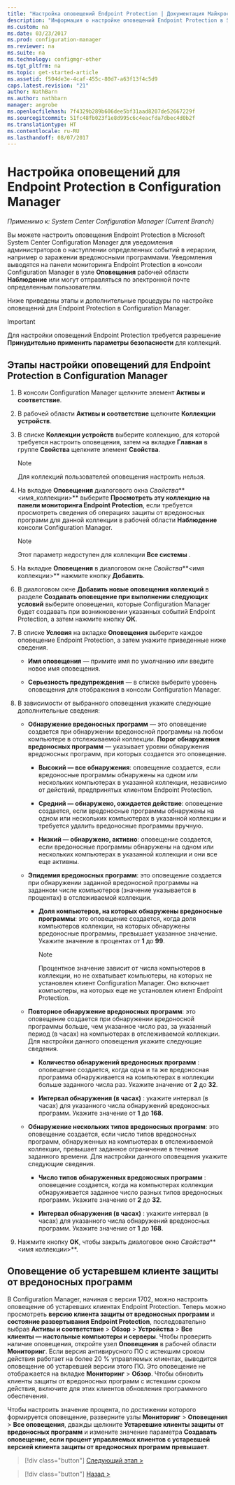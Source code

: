 ```yaml
---
title: "Настройка оповещений Endpoint Protection | Документация Майкрософт"
description: "Информация о настройке оповещений Endpoint Protection в System Center Configuration Manager."
ms.custom: na
ms.date: 03/23/2017
ms.prod: configuration-manager
ms.reviewer: na
ms.suite: na
ms.technology: configmgr-other
ms.tgt_pltfrm: na
ms.topic: get-started-article
ms.assetid: f504de3e-4caf-455c-80d7-a63f13f4c5d9
caps.latest.revision: "21"
author: NathBarn
ms.author: nathbarn
manager: angrobe
ms.openlocfilehash: 7f4329b289b606dee5bf31aad8207de52667229f
ms.sourcegitcommit: 51fc48fb023f1e8d995c6c4eacfda7dbec4d0b2f
ms.translationtype: HT
ms.contentlocale: ru-RU
ms.lasthandoff: 08/07/2017
---
```

#  <a name="configure-alerts-for-endpoint-protection-in-configuration-manager"></a>Настройка оповещений для Endpoint Protection в Configuration Manager

*Применимо к: System Center Configuration Manager (Current Branch)*

 Вы можете настроить оповещения Endpoint Protection в Microsoft System Center Configuration Manager для уведомления администраторов о наступлении определенных событий в иерархии, например о заражении вредоносными программами. Уведомления выводятся на панели мониторинга Endpoint Protection в консоли Configuration Manager в узле **Оповещения** рабочей области **Наблюдение** или могут отправляться по электронной почте определенным пользователям.

 Ниже приведены этапы и дополнительные процедуры по настройке оповещений для Endpoint Protection в Configuration Manager.

> [!IMPORTANT]
>  Для настройки оповещений Endpoint Protection требуется разрешение **Принудительно применить параметры безопасности** для коллекций.

## <a name="steps-to-configure-alerts-for-endpoint-protection-in-configuration-manager"></a>Этапы настройки оповещений для Endpoint Protection в Configuration Manager

1.  В консоли Configuration Manager щелкните элемент **Активы и соответствие**.

2.  В рабочей области **Активы и соответствие** щелкните **Коллекции устройств**.

3.  В списке **Коллекции устройств** выберите коллекцию, для которой требуется настроить оповещения, затем на вкладке **Главная** в группе **Свойства** щелкните элемент **Свойства**.

    > [!NOTE]
    >  Для коллекций пользователей оповещения настроить нельзя.

4.  На вкладке **Оповещения** диалогового окна *Свойства***<имя_коллекции\>** выберите **Просмотреть эту коллекцию на панели мониторинга Endpoint Protection**, если требуется просмотреть сведения об операциях защиты от вредоносных программ для данной коллекции в рабочей области **Наблюдение** консоли Configuration Manager.

    > [!NOTE]
    >  Этот параметр недоступен для коллекции **Все системы** .

5.  На вкладке **Оповещения** в диалоговом окне *Свойства***<имя коллекции\>** нажмите кнопку **Добавить**.

6.  В диалоговом окне **Добавить новые оповещения коллекций** в разделе **Создавать оповещение при выполнении следующих условий** выберите оповещения, которые Configuration Manager будет создавать при возникновении указанных событий Endpoint Protection, а затем нажмите кнопку **ОК**.

7.  В списке **Условия** на вкладке **Оповещения** выберите каждое оповещение Endpoint Protection, а затем укажите приведенные ниже сведения.

    -   **Имя оповещения** — примите имя по умолчанию или введите новое имя оповещения.

    -   **Серьезность предупреждения** — в списке выберите уровень оповещения для отображения в консоли Configuration Manager.

8.  В зависимости от выбранного оповещения укажите следующие дополнительные сведения:

    -   **Обнаружение вредоносных программ** — это оповещение создается при обнаружении вредоносной программы на любом компьютере в отслеживаемой коллекции. **Порог обнаружения вредоносных программ** — указывает уровни обнаружения вредоносных программ, при которых создается это оповещение.

        -   **Высокий — все обнаружения**: оповещение создается, если вредоносные программы обнаружены на одном или нескольких компьютерах в указанной коллекции, независимо от действий, предпринятых клиентом Endpoint Protection.

        -   **Средний — обнаружено, ожидается действие**: оповещение создается, если вредоносные программы обнаружены на одном или нескольких компьютерах в указанной коллекции и требуется удалить вредоносные программы вручную.

        -   **Низкий — обнаружено, активно**: оповещение создается, если вредоносные программы обнаружены на одном или нескольких компьютерах в указанной коллекции и они все еще активны.

    -   **Эпидемия вредоносных программ**: это оповещение создается при обнаружении заданной вредоносной программы на заданном числе компьютеров (значение указывается в процентах) в отслеживаемой коллекции.

        -   **Доля компьютеров, на которых обнаружены вредоносные программы**: это оповещение создается, когда доля компьютеров коллекции, на которых обнаружены вредоносные программы, превышает указанное значение. Укажите значение в процентах от **1** до **99**.

            > [!NOTE]
            >  Процентное значение зависит от числа компьютеров в коллекции, но не охватывает компьютеры, на которых не установлен клиент Configuration Manager. Оно включает компьютеры, на которых еще не установлен клиент Endpoint Protection.

    -   **Повторное обнаружение вредоносных программ**: это оповещение создается при обнаружении вредоносной программы больше, чем указанное число раз, за указанный период (в часах) на компьютерах в отслеживаемой коллекции. Для настройки данного оповещения укажите следующие сведения.

        -   **Количество обнаружений вредоносных программ** : оповещение создается, когда одна и та же вредоносная программа обнаруживается на компьютерах в коллекции больше заданного числа раз. Укажите значение от **2** до **32**.

        -   **Интервал обнаружения (в часах)** : укажите интервал (в часах) для указанного числа обнаружений вредоносных программ. Укажите значение от **1** до **168**.

    -   **Обнаружение нескольких типов вредоносных программ**: это оповещение создается, если число типов вредоносных программ, обнаруженных на компьютерах в отслеживаемой коллекции, превышает заданное ограничение в течение заданного времени. Для настройки данного оповещения укажите следующие сведения.

        -   **Число типов обнаруженных вредоносных программ** : оповещение создается, когда на компьютерах коллекции обнаруживается заданное число разных типов вредоносных программ. Укажите значение от **2** до **32**.

        -   **Интервал обнаружения (в часах)** : укажите интервал (в часах) для указанного числа обнаружений вредоносных программ. Укажите значение от **1** до **168**.

9. Нажмите кнопку **ОК**, чтобы закрыть диалоговое окно *Свойства***<имя коллекции\>**.  

## <a name="alert-for-outdated-malware-client"></a>Оповещение об устаревшем клиенте защиты от вредоносных программ

В Configuration Manager, начиная с версии 1702, можно настроить оповещение об устаревших клиентах Endpoint Protection. Теперь можно просмотреть **версию клиента защиты от вредоносных программ** и **состояние развертывания Endpoint Protection**, последовательно выбрав **Активы и соответствие** > **Обзор** > **Устройства** > **Все клиенты — настольные компьютеры и серверы**. Чтобы проверить наличие оповещения, откройте узел **Оповещения** в рабочей области **Мониторинг**. Если версия антивирусного ПО с истекшим сроком действия работает на более 20 % управляемых клиентах, выводится оповещение об устаревшей версии этого ПО. Это оповещение не отображается на вкладке **Мониторинг** > **Обзор**. Чтобы обновить клиенты защиты от вредоносных программ с истекшим сроком действия, включите для этих клиентов обновления программного обеспечения.

Чтобы настроить значение процента, по достижении которого формируется оповещение, разверните узлы **Мониторинг** > **Оповещения** > **Все оповещения**, дважды щелкните **Устаревшие клиенты защиты от вредоносных программ** и измените значение параметра **Создавать оповещение, если процент управляемых клиентов с устаревшей версией клиента защиты от вредоносных программ превышает**.

> [!div class="button"]
[Следующий этап >](endpoint-definition-updates.md)

> [!div class="button"]
[Назад >](endpoint-protection-site-role.md)

